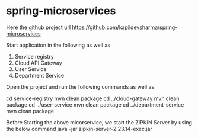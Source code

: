 # spring-microservices

Here the github project url
https://github.com/kapildevsharma/spring-microservices

Start application in the following as well as 

1. Service registry
2. Cloud API Gateway
3. User Service
4. Department Service

Open the project and run the following commands as well as 

cd service-registry
mvn clean package 
cd ../cloud-gateway
mvn clean package 
cd ../user-service
mvn clean package
cd ../department-service
mvn clean package


Before Starting the above micorservice, we start the ZIPKIN Server by using the below command
	java -jar zipkin-server-2.23.14-exec.jar


